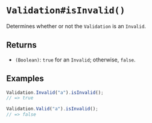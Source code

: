 # `Validation#isInvalid()`

Determines whether or not the `Validation` is an `Invalid`.

## Returns

* `(Boolean)`: `true` for an `Invalid`; otherwise, `false`.

## Examples

```javascript
Validation.Invalid("a").isInvalid();
// => true

Validation.Valid("a").isInvalid();
// => false
```
